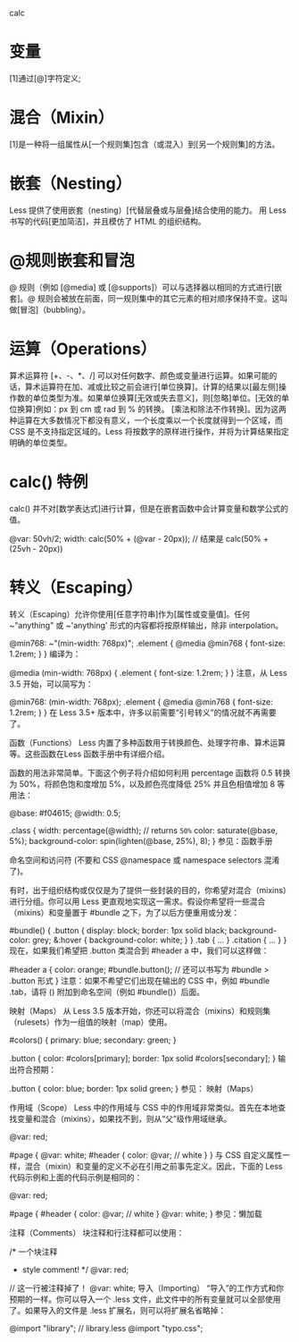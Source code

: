 calc
<!-- 通用的数学运算规则 -->
# 变量
[1]通过[@]字符定义;

# 混合（Mixin）
[1]是一种将一组属性从[一个规则集]包含（或混入）到[另一个规则集]的方法。

# 嵌套（Nesting）
Less 提供了使用嵌套（nesting）[代替层叠或与层叠]结合使用的能力。 用 Less 书写的代码[更加简洁]，并且模仿了 HTML 的组织结构。

# @规则嵌套和冒泡
@ 规则（例如 [@media] 或 [@supports]）可以与选择器以相同的方式进行[嵌套]。@ 规则会被放在前面，同一规则集中的其它元素的相对顺序保持不变。这叫做[冒泡]（bubbling）。

# 运算（Operations）
算术运算符 [+、-、*、/] 可以对任何数字、颜色或变量进行运算。如果可能的话，算术运算符在加、减或比较之前会进行[单位换算]。计算的结果以[最左侧]操作数的单位类型为准。如果单位换算[无效或失去意义]，则[忽略]单位。[无效的单位换算]例如：px 到 cm 或 rad 到 % 的转换。 [乘法和除法不作转换]。因为这两种运算在大多数情况下都没有意义，一个长度乘以一个长度就得到一个区域，而 CSS 是不支持指定区域的。Less 将按数字的原样进行操作，并将为计算结果指定明确的单位类型。


# calc() 特例
calc() 并不对[数学表达式]进行计算，但是在嵌套函数中会计算变量和数学公式的值。

@var: 50vh/2;
width: calc(50% + (@var - 20px));  // 结果是 calc(50% + (25vh - 20px))


# 转义（Escaping）
转义（Escaping）允许你使用[任意字符串]作为[属性或变量值]。任何 ~"anything" 或 ~'anything' 形式的内容都将按原样输出，除非 interpolation。

@min768: ~"(min-width: 768px)";
.element {
  @media @min768 {
    font-size: 1.2rem;
  }
}
编译为：

@media (min-width: 768px) {
  .element {
    font-size: 1.2rem;
  }
}
注意，从 Less 3.5 开始，可以简写为：

@min768: (min-width: 768px);
.element {
  @media @min768 {
    font-size: 1.2rem;
  }
}
在 Less 3.5+ 版本中，许多以前需要“引号转义”的情况就不再需要了。

函数（Functions）
Less 内置了多种函数用于转换颜色、处理字符串、算术运算等。这些函数在Less 函数手册中有详细介绍。

函数的用法非常简单。下面这个例子将介绍如何利用 percentage 函数将 0.5 转换为 50%，将颜色饱和度增加 5%，以及颜色亮度降低 25% 并且色相值增加 8 等用法：

@base: #f04615;
@width: 0.5;

.class {
  width: percentage(@width); // returns `50%`
  color: saturate(@base, 5%);
  background-color: spin(lighten(@base, 25%), 8);
}
参见：函数手册

命名空间和访问符
(不要和 CSS @namespace 或 namespace selectors 混淆了)。

有时，出于组织结构或仅仅是为了提供一些封装的目的，你希望对混合（mixins）进行分组。你可以用 Less 更直观地实现这一需求。假设你希望将一些混合（mixins）和变量置于 #bundle 之下，为了以后方便重用或分发：

#bundle() {
  .button {
    display: block;
    border: 1px solid black;
    background-color: grey;
    &:hover {
      background-color: white;
    }
  }
  .tab { ... }
  .citation { ... }
}
现在，如果我们希望把 .button 类混合到 #header a 中，我们可以这样做：

#header a {
  color: orange;
  #bundle.button();  // 还可以书写为 #bundle > .button 形式
}
注意：如果不希望它们出现在输出的 CSS 中，例如 #bundle .tab，请将 () 附加到命名空间（例如 #bundle()）后面。

映射（Maps）
从 Less 3.5 版本开始，你还可以将混合（mixins）和规则集（rulesets）作为一组值的映射（map）使用。

#colors() {
  primary: blue;
  secondary: green;
}

.button {
  color: #colors[primary];
  border: 1px solid #colors[secondary];
}
输出符合预期：

.button {
  color: blue;
  border: 1px solid green;
}
参见： 映射（Maps）

作用域（Scope）
Less 中的作用域与 CSS 中的作用域非常类似。首先在本地查找变量和混合（mixins），如果找不到，则从“父”级作用域继承。

@var: red;

#page {
  @var: white;
  #header {
    color: @var; // white
  }
}
与 CSS 自定义属性一样，混合（mixin）和变量的定义不必在引用之前事先定义。因此，下面的 Less 代码示例和上面的代码示例是相同的：

@var: red;

#page {
  #header {
    color: @var; // white
  }
  @var: white;
}
参见：懒加载

注释（Comments）
块注释和行注释都可以使用：

/* 一个块注释
 * style comment! */
@var: red;

// 这一行被注释掉了！
@var: white;
导入（Importing）
“导入”的工作方式和你预期的一样。你可以导入一个 .less 文件，此文件中的所有变量就可以全部使用了。如果导入的文件是 .less 扩展名，则可以将扩展名省略掉：

@import "library"; // library.less
@import "typo.css";